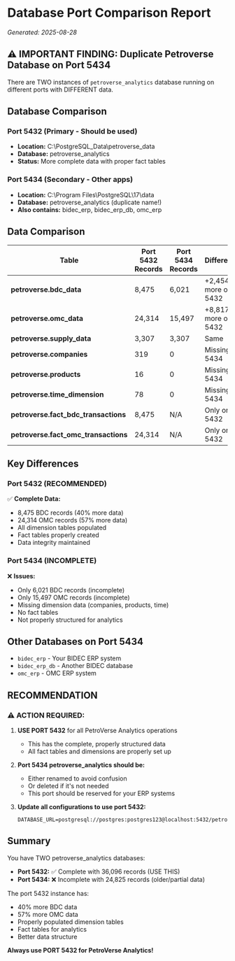 # Database Port Comparison Report
*Generated: 2025-08-28*

## ⚠️ IMPORTANT FINDING: Duplicate Petroverse Database on Port 5434

There are TWO instances of `petroverse_analytics` database running on different ports with DIFFERENT data.

## Database Comparison

### Port 5432 (Primary - Should be used)
- **Location:** C:\PostgreSQL_Data\petroverse_data
- **Database:** petroverse_analytics
- **Status:** More complete data with proper fact tables

### Port 5434 (Secondary - Other apps)
- **Location:** C:\Program Files\PostgreSQL\17\data
- **Database:** petroverse_analytics (duplicate name!)
- **Also contains:** bidec_erp, bidec_erp_db, omc_erp

## Data Comparison

| Table | Port 5432 Records | Port 5434 Records | Difference |
|-------|-------------------|-------------------|------------|
| **petroverse.bdc_data** | 8,475 | 6,021 | +2,454 more on 5432 |
| **petroverse.omc_data** | 24,314 | 15,497 | +8,817 more on 5432 |
| **petroverse.supply_data** | 3,307 | 3,307 | Same |
| **petroverse.companies** | 319 | 0 | Missing on 5434 |
| **petroverse.products** | 16 | 0 | Missing on 5434 |
| **petroverse.time_dimension** | 78 | 0 | Missing on 5434 |
| **petroverse.fact_bdc_transactions** | 8,475 | N/A | Only on 5432 |
| **petroverse.fact_omc_transactions** | 24,314 | N/A | Only on 5432 |

## Key Differences

### Port 5432 (RECOMMENDED)
✅ **Complete Data:**
- 8,475 BDC records (40% more data)
- 24,314 OMC records (57% more data)
- All dimension tables populated
- Fact tables properly created
- Data integrity maintained

### Port 5434 (INCOMPLETE)
❌ **Issues:**
- Only 6,021 BDC records (incomplete)
- Only 15,497 OMC records (incomplete)
- Missing dimension data (companies, products, time)
- No fact tables
- Not properly structured for analytics

## Other Databases on Port 5434
- `bidec_erp` - Your BIDEC ERP system
- `bidec_erp_db` - Another BIDEC database
- `omc_erp` - OMC ERP system

## RECOMMENDATION

### ⚠️ ACTION REQUIRED:

1. **USE PORT 5432** for all PetroVerse Analytics operations
   - This has the complete, properly structured data
   - All fact tables and dimensions are properly set up

2. **Port 5434 petroverse_analytics should be:**
   - Either renamed to avoid confusion
   - Or deleted if it's not needed
   - This port should be reserved for your ERP systems

3. **Update all configurations to use port 5432:**
   ```
   DATABASE_URL=postgresql://postgres:postgres123@localhost:5432/petroverse_analytics
   ```

## Summary

You have TWO petroverse_analytics databases:
- **Port 5432:** ✅ Complete with 36,096 records (USE THIS)
- **Port 5434:** ❌ Incomplete with 24,825 records (older/partial data)

The port 5432 instance has:
- 40% more BDC data
- 57% more OMC data
- Properly populated dimension tables
- Fact tables for analytics
- Better data structure

**Always use PORT 5432 for PetroVerse Analytics!**